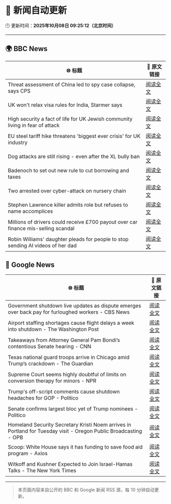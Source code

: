 # 🧠 新闻自动更新

🕒 更新时间：**2025年10月08日 09:25:12（北京时间）**

---

## 🌍 BBC News

| 🌐 标题 | 🔗 原文链接 |
|--------|-------------|
| Threat assessment of China led to spy case collapse, says CPS | [阅读全文](https://www.bbc.com/news/articles/cy8rl7e7xp3o?at_medium=RSS&at_campaign=rss) |
| UK won't relax visa rules for India, Starmer says | [阅读全文](https://www.bbc.com/news/articles/c9wdzryk477o?at_medium=RSS&at_campaign=rss) |
| High security a fact of life for UK Jewish community living in fear of attack | [阅读全文](https://www.bbc.com/news/articles/cly09x107e8o?at_medium=RSS&at_campaign=rss) |
| EU steel tariff hike threatens 'biggest ever crisis' for UK industry | [阅读全文](https://www.bbc.com/news/articles/cwy875px79po?at_medium=RSS&at_campaign=rss) |
| Dog attacks are still rising - even after the XL bully ban | [阅读全文](https://www.bbc.com/news/articles/cvgvy2yyv8mo?at_medium=RSS&at_campaign=rss) |
| Badenoch to set out new rule to cut borrowing and taxes | [阅读全文](https://www.bbc.com/news/articles/c39r8k27rm9o?at_medium=RSS&at_campaign=rss) |
| Two arrested over cyber-attack on nursery chain | [阅读全文](https://www.bbc.com/news/articles/cpvlgzk0xvpo?at_medium=RSS&at_campaign=rss) |
| Stephen Lawrence killer admits role but refuses to name accomplices | [阅读全文](https://www.bbc.com/news/articles/cewn99k9l7zo?at_medium=RSS&at_campaign=rss) |
| Millions of drivers could receive £700 payout over car finance mis-selling scandal | [阅读全文](https://www.bbc.com/news/articles/cqlzwqv7xz1o?at_medium=RSS&at_campaign=rss) |
| Robin Williams' daughter pleads for people to stop sending AI videos of her dad | [阅读全文](https://www.bbc.com/news/articles/c0r0erqk18jo?at_medium=RSS&at_campaign=rss) |

## 📰 Google News

| 🌐 标题 | 🔗 原文链接 |
|--------|-------------|
| Government shutdown live updates as dispute emerges over back pay for furloughed workers - CBS News | [阅读全文](https://news.google.com/rss/articles/CBMiqgFBVV95cUxNMTQtMEFxRS1MaW9FMUxRdlhqRlBJMmx1Y2RwempQRkQ3Y0xJd2hic2hja05ZY3ZfeFR1M1N3eDk3WXRQTDJ1dFdDUWZJOGlfLS1WTG9vcTdOVmNwX1diY29WY19VTFhKeW0zWFJSaE9COXlBU0dtUDNlV0VwVmJrZ2tWUlFBdURrdE1NWU9OcGlDQVRKZTVVQThfeVFTb3MwV0FZN3JaMldrZ9IBrwFBVV95cUxQY2Ftak03UnhZN3hvMHhnZEgwREh6VXd2YnZmZ1doYlk3S01YOUF5d3paZzBMWklGalk2U0F0S0F3VDNCQXBmS01raVhZRzRUanRlb0dGbDk5ZzhzRExvSFl4NnlKZzRkbzdnOHRURjNLamg5OUZpT1UyaFp4TlpCOXBIU2NyYUlKN3RWNE1tcXBBU19DbV9EUDZLTWRhUXRIOHRacVkzVnlfanZWbEow?oc=5) |
| Airport staffing shortages cause flight delays a week into shutdown - The Washington Post | [阅读全文](https://news.google.com/rss/articles/CBMimwFBVV95cUxPSVRLS0Fsa1d3MF9TaUNiUjdHSEdvUW5ENGgwVUh1MEVNRmt0X2FXY0Vvcmc2VFh6NmtMRnRoMHJxM1JDWkZUbjkyYnpoYVlldGswQlY0OEdabUNwdzhUWUpYS2U5d2o1M1BUUFd6cTQwYm5fVl9EWjhJSHFEdmg3Z1NONEk2QzhHemgtTHVvMkZQeTI1Wmk5VW9oMA?oc=5) |
| Takeaways from Attorney General Pam Bondi’s contentious Senate hearing - CNN | [阅读全文](https://news.google.com/rss/articles/CBMiekFVX3lxTE1MWGw1d3RFWW1vc09XTkQ4S1FVMzNqdWZQZnRfZVREYUx1WHdPTGJ4cEtjSWozT1dmVUxlR0NUZlFIa2dzODQzZFBzOFBOYUhGbzVfemJNWmFURGNER1Q5ZzJ2N2tLM1ROWUpqNWxnSjIxdFA4X3J5c0FR?oc=5) |
| Texas national guard troops arrive in Chicago amid Trump’s crackdown - The Guardian | [阅读全文](https://news.google.com/rss/articles/CBMikwFBVV95cUxPRUt0b0hrRTQwcHYxeEp3VFlkTENuUWVVeUN0dk1vN1NXcDV3RW9yVldmTndQWGI4REU5dXRld1VJa0RfTmJ3WW1OYmRERmppMkszel95a0dHS2VsTU41WHNsQ0VfUzJLeDl5cmdNc0tBa3VEOERlcEJhU0xIZ0pPUFRXNnJuMGVIRVZqSVJHMTZlaVk?oc=5) |
| Supreme Court seems highly doubtful of limits on conversion therapy for minors - NPR | [阅读全文](https://news.google.com/rss/articles/CBMijwFBVV95cUxPaEpha3BrQUJ0V2RZZFl1elgyTVFGUlJDUHN1SFRoYWpTS082ZUZPZUU5N05IT1Q3NlBETlk5QmdhWm9zc2dMYUNkTExqOU5oSlVJbi1nYngteDVmS1RfMmV6bEdVNU5NdzQ3OHcxTkVfX05iSnVxZWVsNVRrOEdqZlAwNXBQd2NKNlVjN1Nvdw?oc=5) |
| Trump's off-script comments cause shutdown headaches for GOP - Politico | [阅读全文](https://news.google.com/rss/articles/CBMihgFBVV95cUxOZ1ZHZGU0UmpqQ3hialJHX3RmbkRXSU9tcERUUXotZjZKTWZWVFpJY2ctRjJiRmFQR1VwWk93czdyc19DVkJkcnNwRFRhNHpQQXNZTjhfM3VMMEpFem1oUDloXy13aHM4MndLWTM3c0U4cXdJdVp5U1pVNlh0bFQ4WVh0QWROUQ?oc=5) |
| Senate confirms largest bloc yet of Trump nominees - Politico | [阅读全文](https://news.google.com/rss/articles/CBMijwFBVV95cUxPcGlEMHlITUhpeTJmVmJLb1NfVkhVNkI2RjZEYjViR2ZjZXlJdkdEdnFXSURlZHNHTDJNdUJQZW9IWXBadGV6blA0UGgwSWNOMUFhcEo2NG85X2lLN0JlZHMwQzJROGhiaTZNVEtOT2lkaERwQ0ZwcHZFN3AzUlNkd0pFMXVTNGxVeWY2MjMtcw?oc=5) |
| Homeland Security Secretary Kristi Noem arrives in Portland for Tuesday visit - Oregon Public Broadcasting - OPB | [阅读全文](https://news.google.com/rss/articles/CBMimAFBVV95cUxPQmtHWVpwR3hUSnJWOWhHUV9LYlpIODZrN3g1RUxITncxYjdUSVlzMngxVWJYbmVTMUZWd09PNjJqUFFfdDlfbk1jVEd3T3RDd2NCYUxCX191OUZCZVY2QXVoTFRFYXNkXy1kbUU5R2VtT3l0TF8xck9FNmFPLVBoMGZjZHpBZDFPU204M0otOVJjSmxBUm9tWg?oc=5) |
| Scoop: White House says it has funding to save food aid program - Axios | [阅读全文](https://news.google.com/rss/articles/CBMihAFBVV95cUxOUzFBMHo5X0NZTVFrN0NvQ2xZNnIzZnl0U1NST0x3OXVYSm9MeFhiMC1saEY0SDVHM0hKN3YwdzdzMGJSeTZwMjduRDFCeFBRUWFuTXZySHluTlp0QUgxbTVyd2U0eU1pTlVaczNxai1KWWRZd3lXMW1JdEZrZjUtM3h0a24?oc=5) |
| Witkoff and Kushner Expected to Join Israel-Hamas Talks - The New York Times | [阅读全文](https://news.google.com/rss/articles/CBMingFBVV95cUxPQi05cWdFUk9RTkg3TTJLeTFneGM1XzdOMHRDRmpoQ0xqRlZneFp4YmMxaDl0QTRNa1lYbnZOSVhBZURPTW1YUHROZkJoMlM3M2Y5cGF3QXhJUHY5b3Y5LU4zMjNkTk41eWVpYzJMaGt1d2Z3SjNKaVExeUpqX0JUUGRuck5xSGVMcWppT3YtMFNoSk1INlJwckNzSjh6dw?oc=5) |

---
> 本页面内容来自公开的 BBC 和 Google 新闻 RSS 源，每 10 分钟自动更新。